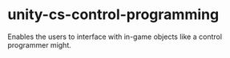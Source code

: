 # unity-cs-control-programming
Enables the users to interface with in-game objects like a control programmer might.
